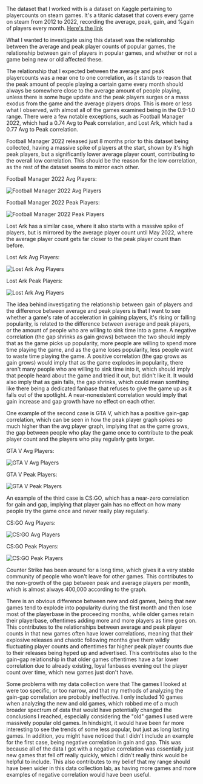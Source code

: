 The dataset that I worked with is a dataset on Kaggle pertaining to playercounts on steam games. It's a titanic dataset that covers every game on steam from 2012 to 2022,
recording the average, peak, gain, and %gain of players every month. 
[Here's the link](https://www.kaggle.com/datasets/josephvm/player-counts-on-steam)

What I wanted to investigate using this dataset was the relationship between the average and peak player counts of popular games, the relationship between gain of players
in popular games, and whether or not a game being new or old affected these.

The relationship that I expected between the average and peak playercounts was a near one to one correlation, as it stands to reason that the peak amount of people
playing a certain game every month should always be somewhere close to the average amount of people playing, unless there is some huge update and the peak players surges
or a mass exodus from the game and the average players drops. This is more or less what I observed, with almost all of the games examined being in the 0.9-1.0 range.
There were a few notable exceptions, such as Football Manager 2022, which had a 0.74 Avg to Peak correlation, and Lost Ark, which had a 0.77 Avg to Peak correlation.

Football Manager 2022 released just 8 months prior to this dataset being collected, having a massive spike of players at the start, shown by it's high peak players, but a
significantly lower average player count, contributing to the overall low correlation. This should be the reason for the low correlation, as the rest of the dataset
seems to mirror each other. 

Football Manager 2022 Avg Players:

![Football Manager 2022 Avg Players](https://github.com/HarrisonOwens/ArtOfDataHarrison/blob/master/assets/img/FootballAvg.png?raw=true)

Football Manager 2022 Peak Players:

![Football Manager 2022 Peak Players](https://github.com/HarrisonOwens/ArtOfDataHarrison/blob/master/assets/img/FootballPeak.png?raw=true)

Lost Ark has a similar case, where it also starts with a massive spike of players, but is mirrored by the average player count until May 2022,
where the average player count gets far closer to the peak player count than before.

Lost Ark Avg Players:

![Lost Ark Avg Players](https://github.com/HarrisonOwens/ArtOfDataHarrison/blob/master/assets/img/LostArkAvg.png?raw=true)

Lost Ark Peak Players:

![Lost Ark Avg Players](https://github.com/HarrisonOwens/ArtOfDataHarrison/blob/master/assets/img/LostArkPeak.png?raw=true)

The idea behind investigating the relationship between gain of players and the difference between average and peak players is that I want to see whether a game's rate of
acceleration in gaining players, it's rising or falling popularity, is related to the difference between average and peak players, or the amount of people who are willing
to sink time into a game. A negative correlation (the gap shrinks as gain grows) between the two should imply that as the game picks up popularity, more people are 
willing to spend more time playing the game, and as the game loses popularity, less people want to waste time playing the game. A positive correlation (the gap grows as
gain grows) would imply that as the game explodes in popularity, there aren't many people who are willing to sink time into it, which should imply that people heard about
the game and tried it out, but didn't like it. It would also imply that as gain falls, the gap shrinks, which could mean somthing like there being a dedicated fanbase that
refuses to give the game up as it falls out of the spotlight. A near-nonexistent correlation would imply that gain increase and gap growth have no effect on each other.

One example of the second case is GTA V, which has a positive gain-gap correlation, which can be seen in how the peak player graph spikes so much higher than the avg player
graph, implying that as the game grows, the gap between people who play the game once to contribute to the peak player count and the players who play regularly gets
larger.

GTA V Avg Players:

![GTA V Avg Players](https://github.com/HarrisonOwens/ArtOfDataHarrison/blob/master/assets/img/GTAAvg.png?raw=true)

GTA V Peak Players:

![GTA V Peak Players](https://github.com/HarrisonOwens/ArtOfDataHarrison/blob/master/assets/img/GTAPeak.png?raw=true)

An example of the third case is CS:GO, which has a near-zero correlation for gain and gap, implying that player gain has no effect on how many people try the game once
and never really play regularly.

CS:GO Avg Players:

![CS:GO Avg Players](https://github.com/HarrisonOwens/ArtOfDataHarrison/blob/master/assets/img/CounterStrikeAvg.png?raw=true)

CS:GO Peak Players:

![CS:GO Peak Players](https://github.com/HarrisonOwens/ArtOfDataHarrison/blob/master/assets/img/CounterStrikePeak.png?raw=true)

Counter Strike has been around for a long time, which gives it a very stable community of people who won't leave for other games. This contributes to the non-growth of
the gap between peak and average players per month, which is almost always 400,000 according to the graph.

There is an obvious difference between new and old games, being that new games tend to explode into popularity during the first month and then lose most of the playerbase 
in the proceeding months, while older games retain their playerbase, oftentimes adding more and more players as time goes on. This contributes to the relationships between
average and peak player counts in that new games often have lower correlations, meaning that their explosive releases and chaotic following months give them wildly
fluctuating player counts and oftentimes far higher peak player counts due to their releases being hyped up and advertised. This contributes also to the gain-gap relationship
in that older games oftentimes have a far lower correlation due to already existing, loyal fanbases evening out the player count over time, which new games just don't have.

Some problems with my data collection were that The games I looked at were too specific, or too narrow, and that my methods of analyzing the gain-gap correlation are probably
ineffective. I only included 10 games when analyzing the new and old games, which robbed me of a much broader spectrum of data that would have potentially changed the 
conclusions I reached, especially considering the "old" games I used were massively popular old games. In hindsight, it would have been far more interesting to see
the trends of some less popular, but just as long lasting games. In addition, you might have noticed that I didn't include an example for the first case, being negative 
correlation in gain and gap. This was because all of the data I got with a negative correlation was essentially just new games that fell off really quickly, which I didn't
really think would be helpful to include. This also contributes to my belief that my range should have been wider in this data collection lab, as having more games and
more examples of negative correlation would have been useful.
